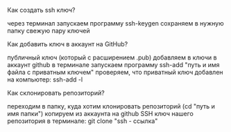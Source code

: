 Как создать ssh ключ?

через терминал запускаем программу ssh-keygen
сохраняем в нужную папку свежую пару ключей


Как добавить ключ в аккаунт на GitHub?

публичный ключ (который с расширением .pub) добавляем в ключи в аккаунт github
в терминале запускаем программу ssh-add "путь и имя файла с приватным ключем"
проверяем, что приватный ключ добавлен на компьютер: ssh-add -l


Как склонировать репозиторий?

переходим в папку, куда хотим клонировать репозиторий (cd "путь и имя папки")
копируем из аккаунта на github SSH ключ нашего репозитория
в терминале: git clone "ssh - ссылка"